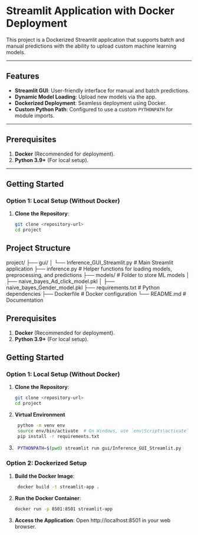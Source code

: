 # Streamlit Application with Docker Deployment

This project is a Dockerized Streamlit application that supports batch and manual predictions with the ability to upload custom machine learning models.

---

## Features

- **Streamlit GUI**: User-friendly interface for manual and batch predictions.
- **Dynamic Model Loading**: Upload new models via the app.
- **Dockerized Deployment**: Seamless deployment using Docker.
- **Custom Python Path**: Configured to use a custom `PYTHONPATH` for module imports.

---

## Prerequisites

1. **Docker** (Recommended for deployment).
2. **Python 3.9+** (For local setup).

---

## Getting Started

### Option 1: Local Setup (Without Docker)

1. **Clone the Repository**:
   ```bash
   git clone <repository-url>
   cd project

## Project Structure

project/
├── gui/
│ └── Inference_GUI_Streamlit.py # Main Streamlit application
├── inference.py # Helper functions for loading models, preprocessing, and predictions
├── models/ # Folder to store ML models
│ ├── naive_bayes_Ad_click_model.pkl
│ ├── naive_bayes_Gender_model.pkl
├── requirements.txt # Python dependencies
├── Dockerfile # Docker configuration
└── README.md # Documentation


## Prerequisites

1. **Docker** (Recommended for deployment).
2. **Python 3.9+** (For local setup).

## Getting Started

### Option 1: Local Setup (Without Docker)

1. **Clone the Repository**:
   ```bash
   git clone <repository-url>
   cd project

2. **Virtual Environment**
   ```bash
    python -m venv env
    source env/bin/activate  # On Windows, use `env\Scripts\activate`
    pip install -r requirements.txt

3. ```bash
    PYTHONPATH=$(pwd) streamlit run gui/Inference_GUI_Streamlit.py

###  Option 2: Dockerized Setup

1. **Build the Docker Image**:
   ```bash
    docker build -t streamlit-app .

2. **Run the Docker Container**:
    ```bash
    docker run -p 8501:8501 streamlit-app

3. **Access the Application**:
Open http://localhost:8501 in your web browser.


